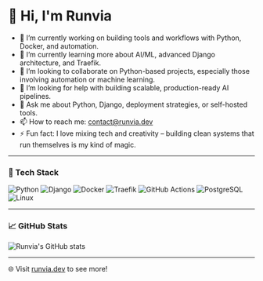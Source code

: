 # 👋 Hi, I'm Runvia

- 🔭 I’m currently working on building tools and workflows with Python, Docker, and automation.
- 🌱 I’m currently learning more about AI/ML, advanced Django architecture, and Traefik.
- 👯 I’m looking to collaborate on Python-based projects, especially those involving automation or machine learning.
- 🤔 I’m looking for help with building scalable, production-ready AI pipelines.
- 💬 Ask me about Python, Django, deployment strategies, or self-hosted tools.
- 📫 How to reach me: contact@runvia.dev
- ⚡ Fun fact: I love mixing tech and creativity – building clean systems that run themselves is my kind of magic.

---

### 🧰 Tech Stack
![Python](https://img.shields.io/badge/Python-3776AB?style=for-the-badge&logo=python&logoColor=white)
![Django](https://img.shields.io/badge/Django-092E20?style=for-the-badge&logo=django&logoColor=white)
![Docker](https://img.shields.io/badge/Docker-2496ED?style=for-the-badge&logo=docker&logoColor=white)
![Traefik](https://img.shields.io/badge/Traefik-24A1C1?style=for-the-badge&logo=traefikproxy&logoColor=white)
![GitHub Actions](https://img.shields.io/badge/GitHub%20Actions-2088FF?style=for-the-badge&logo=githubactions&logoColor=white)
![PostgreSQL](https://img.shields.io/badge/PostgreSQL-4169E1?style=for-the-badge&logo=postgresql&logoColor=white)
![Linux](https://img.shields.io/badge/Linux-FCC624?style=for-the-badge&logo=linux&logoColor=black)

---

### 📈 GitHub Stats
![Runvia's GitHub stats](https://github-readme-stats.vercel.app/api?username=runvia&show_icons=true&theme=tokyonight&hide=contribs&count_private=true)

---

🌐 Visit [runvia.dev](https://runvia.dev) to see more!
